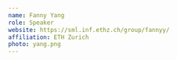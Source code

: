 ```yaml
---
name: Fanny Yang
role: Speaker
website: https://sml.inf.ethz.ch/group/fannyy/
affiliation: ETH Zurich
photo: yang.png
---
```

